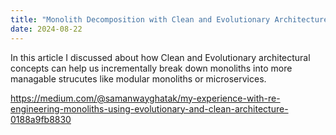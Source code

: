 ```yaml
---
title: "Monolith Decomposition with Clean and Evolutionary Architecture"
date: 2024-08-22
---
```


In this article I discussed about how Clean and Evolutionary architectural concepts can help us incrementally break down monoliths into more managable strucutes like modular monoliths or microservices.

https://medium.com/@samanwayghatak/my-experience-with-re-engineering-monoliths-using-evolutionary-and-clean-architecture-0188a9fb8830
